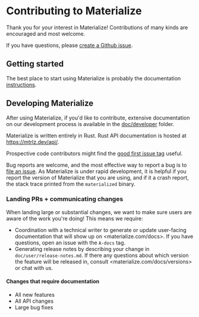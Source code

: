 # Contributing to Materialize

Thank you for your interest in Materialize! Contributions of many kinds are encouraged and most welcome.

If you have questions, please [create a Github issue](https://github.com/MaterializeInc/materialize/issues/new/choose).

## Getting started

The best place to start using Materialize is probably the documentation [instructions](https://materialize.com/docs).

## Developing Materialize

After using Materialize, if you'd like to contribute, extensive documentation on
our development process is available in the [doc/developer](doc/developer) folder.

Materialize is written entirely in Rust. Rust API documentation is hosted at
<https://mtrlz.dev/api/>.

Prospective code contributors might find the [good first issue tag](https://github.com/MaterializeInc/materialize/issues?q=is%3Aopen+is%3Aissue+label%3A%22D-good+first+issue%22) useful.

Bug reports are welcome, and the most effective way to report a bug is to [file
an issue](https://github.com/MaterializeInc/materialize/issues/new/choose). As
Materialize is under rapid development, it is helpful if you report the version
of Materialize that you are using, and if it a crash report, the stack trace
printed from the `materialized` binary.

### Landing PRs + communicating changes

When landing large or substantial changes, we want to make sure users are aware of the work you're doing! This means we require:

- Coordination with a technical writer to generate or update user-facing documentation that will show up on <materialize.com/docs>. If you have questions, open an issue with the `A-docs` tag.
- Generating release notes by describing your change in `doc/user/release-notes.md`. If there any questions about which version the feature will be released in, consult <materialize.com/docs/versions> or chat with us.

#### Changes that require documentation

- All new features
- All API changes
- Large bug fixes
